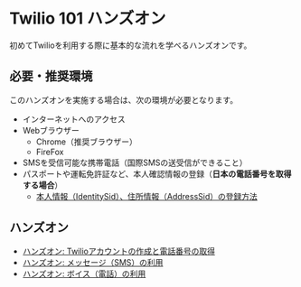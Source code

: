 # Twilio 101 ハンズオン
初めてTwilioを利用する際に基本的な流れを学べるハンズオンです。

## 必要・推奨環境
このハンズオンを実施する場合は、次の環境が必要となります。
- インターネットへのアクセス
- Webブラウザー
    - Chrome（推奨ブラウザー）
    - FireFox
- SMSを受信可能な携帯電話（国際SMSの送受信ができること）
- パスポートや運転免許証など、本人確認情報の登録（__日本の電話番号を取得する場合__）
    - [本人情報（IdentitySid）、住所情報（AddressSid）の登録方法](./docs/00-Misc/00-00-IdentitySid.md)

## ハンズオン

- [ハンズオン: Twilioアカウントの作成と電話番号の取得](./docs/01-Twilio-Phone-Number/01-00-Overview.md)
- [ハンズオン: メッセージ（SMS）の利用](./docs/02-Twilio-SMS/02-00-Overview.md)
- [ハンズオン: ボイス（電話）の利用](./docs/03-Twilio-Voice/03-00-Overview.md)



